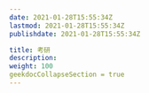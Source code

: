 ```yaml
---
date: 2021-01-28T15:55:34Z
lastmod: 2021-01-28T15:55:34Z
publishdate: 2021-01-28T15:55:34Z

title: 考研
description: 
weight: 100
geekdocCollapseSection = true
---
```

